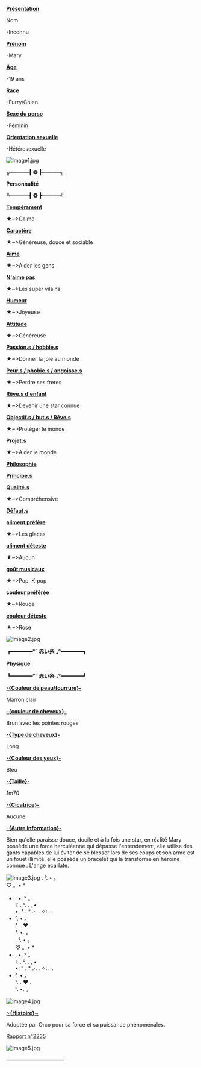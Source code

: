 **<u>Présentation</u>**

Nom

-Inconnu

**<u>Prénom</u>**

-Mary

**<u>Âge</u>**

-19 ans

**<u>Race</u>**

-Furry/Chien

**<u>Sexe du perso</u>**

-Féminin

**<u>Orientation sexuelle</u>**

-Hétérosexuelle

![Image1.jpg](Images/Image1.jpg)

**╔─────┨ ❂ ┠─────╗**

**Personnalité**

**╚─────┨ ❂ ┠─────╝**

**<u>Tempérament</u>**

★~>Calme

**<u>Caractère</u>**

★~>Généreuse, douce et sociable

**<u>Aime</u>**

★~>Aider les gens

**<u>N'aime pas</u>**

★~>Les super vilains

**<u>Humeur</u>**

★~>Joyeuse

**<u>Attitude</u>**

★~>Généreuse

**<u>Passion.s / hobbie.s</u>**

★~>Donner la joie au monde

**<u>Peur.s / phobie.s / angoisse.s</u>**

★~>Perdre ses frères

**<u>Rêve.s d'enfant</u>**

★~>Devenir une star connue

**<u>Objectif.s / but.s / Rêve.s</u>**

★~>Protéger le monde

**<u>Projet.s</u>**

★~>Aider le monde

**<u>Philosophie</u>**

**<u>Principe.s</u>**

**<u>Qualité.s</u>**

★~>Compréhensive

**<u>Défaut.s</u>**

**<u>aliment préfère</u>**

★~>Les glaces

**<u>aliment déteste</u>**

★~>Aucun

**<u>goût musicaux</u>**

★~>Pop, K-pop

**<u>couleur préférée</u>**

★~>Rouge

**<u>couleur déteste</u>**

★~>Rose

![Image2.jpg](Images/Image2.jpg)

**┏━━━━°⌜ 赤い糸 ⌟°━━━━┓**

**Physique**

**┗━━━━°⌜ 赤い糸 ⌟°━━━━┛**

**<u>-{Couleur de peau/fourrure}-</u>**

Marron clair

**<u>-{couleur de cheveux}-</u>**

Brun avec les pointes rouges

**<u>-{Type de cheveux}-</u>**

Long

**<u>-{Couleur des yeux}-</u>**

Bleu

**<u>-{Taille}-</u>**

1m70

**<u>-{Cicatrice}-</u>**

Aucune

**<u>-{Autre information}-</u>**

Bien qu'elle paraisse douce, docile et à la fois une star, en réalité Mary possède une force herculéenne qui dépasse l'entendement, elle utilise des gants capables de lui éviter de se blesser lors de ses coups et son arme est un fouet illimité, elle possède un bracelet qui la transforme en héroïne connue : L'ange écarlate.

![Image3.jpg](Images/Image3.jpg)
.   °. •     。  
♡ 。• *  
* .    •.  ° 。  
☾. °.   .     , •             
•. °     . * .·.  . ✧:. ·.  
* °.     • 。  
°.   .     ♥ .  
°.    •.   。  
.   °. •     。  
♡ 。• *  
* .    •.  ° 。  
☾. °.   .     , •             
•. °     . * .·.  . ✧:. ·.  
* °.     • 。  
°.   .     ♥ .  
°.    •.   。  

![Image4.jpg](Images/Image4.jpg)

**<u>~{Histoire}~</u>**

Adoptée par Orco pour sa force et sa puissance phénoménales.

[Rapport n°2235](http://aminoapps.com/p/ahz0c3)

![Image5.jpg](Images/Image5.jpg)

**———————————**
